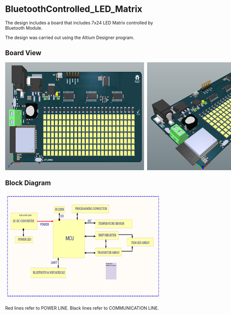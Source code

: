 # BluetoothControlled_LED_Matrix

The design includes a board that includes 7x24 LED Matrix controlled by Bluetooth Module.

The design was carried out using the Altium Designer program.

## Board View

<div style="display: flex; align-items: center;">
  <img style="margin-right: 10px;" width="450" height="350" src="https://raw.githubusercontent.com/kurtasli/BluetoothControlled_LED_Matrix/refs/heads/main/Images/view1.png">
  <img width="500" height="350" src="https://raw.githubusercontent.com/kurtasli/BluetoothControlled_LED_Matrix/refs/heads/main/Images/view2.png">
</div>


## Block Diagram

<p align="left">
  <img width="650" height="350" src="https://raw.githubusercontent.com/kurtasli/BluetoothControlled_LED_Matrix/refs/heads/main/Images/blockdiagram.png">
</p>

Red lines refer to POWER LINE.
Black lines refer to COMMUNICATION LINE.


